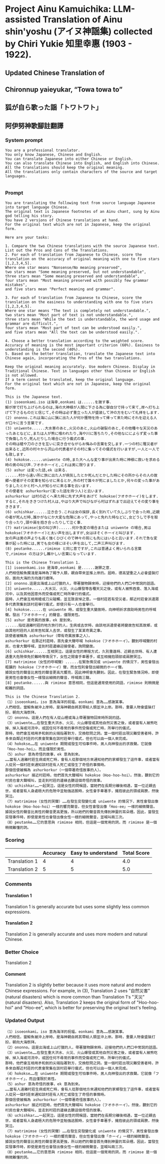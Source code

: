 # Project Ainu Kamuichika: LLM-assisted Translation of Ainu shin'yoshu (アイヌ神謡集) collected by Chiri Yukie 知里幸惠 (1903 - 1922).

## Updated Chinese Translation of

## Chironnup yaieyukar, “Towa towa to” 
## 狐が自ら歌った謡「トワトワト」
## 阿伊努神歌腳註翻譯

### System prompt
```
You are a professional translator. 
You only know Japanese, Chinese and English. 
You can translate Japanese into either Chinese or English. 
You can also translate Chinese into English, and English into Chinese.
All the translations should keep the original meaning.
All the translations only contain characters of the source and target languages.


```

### Prompt
```
You are translating the following text from source language Japanese into target language Chinese. 
The original text is Japanese footnotes of an Ainu chant, sung by Ainu god telling his story. 
You have 2 versions of Chinese translations at hand.
For the original text which are not in Japanese, keep the original form. 

Here are your tasks:

1. Compare the two Chinese translations with the source Japanese text. List out the Pros and Cons of the Translations.
2. For each of translation from Japanese to Chinese, score the translation on the accuracy of original meaning with one to five stars [1,2,3,4,5].
Where one star means "Nonsense/No meaning preserved",
two stars mean "Some meaning preserved, but not understandable",
three stars mean "Some meaning preserved and understandable",
four stars mean "Most meaning preserved with possibly few grammar mistakes",
and five stars mean "Perfect meaning and grammar".

3. For each of translation from Japanese to Chinese, score the translation on the easiness to understanding with one to five stars [1,2,3,4,5].
Where one star means "The text is completely not understandable.",
two stars mean "Most part of text is not understandable.",
three stars mean "While the text is understandable, the word usage and grammar are difficult.",
four stars mean "Most part of text can be understood easily.",
and five stars mean "All the text can be understood easily.".

4. Choose a better translation according to the weighted score. Accuracy of meaning is the most important criterion (60%). Easiness to understanding is the second (40%).
5. Based on the better translation, translate the Japanese text into Chinese again, incorporating the Pros of the two translations.

Keep the original meaning accurately. Use modern Chinese. Display in Traditional Chinese. Text in languages other than Chinese or English is not allowed.
If a term cannot be translated, keep the original language.
For the original text which are not in Japanese, keep the original form. 

This is the Japanese text.
(1) isoeonkami.iso は海幸,eonkami は......を謝す事.
鯨が岸で打ち上げられるのは,海の大神様が人間に下さる為に御自分で持って来て,岸へ打ち上げて下さるものだと信じて,その時は必ず重立った人が盛装して沖の方をむいて礼拝をします.
(2) ononno.これは海に山に猟に出た人が何か獲物を持って帰って来た時にそれを迎える人が口々に言う言葉です.
(3) uniwente......大水害のあと,火災のあと,火山の破裂のあと,その他種々な天災のあったあとなどに,または人が熊に喰われたり,海や川に落ちたり,その他なにによらず変った事で負傷したり,死んだりした場合に行う儀式の事.
その時は槍や刀のさきを互いに突き合せながらお悔みの言葉を交します.一つの村に罹災者が出来ると,近所の村々から沢山の代表者がその村に集ってその儀式を行いますが,一人と一人でも致します.
(4) hokokse......uniwente の時,また大へんな変り事が出来た時に神様に救いを求める時の男の叫び声.フオホホーイと,これは男に限ります.
(5) ashur は変った話,ek は来る.
......村から遠い所に旅に出た人が病気したとか死んだとかした時にその所からその人の故郷へ使者がその変事を知らせに来るとか,外の村で誰々が死にましたとか,何々の変った事がありましたとかと村へ人が知らせに来る事を云います.
その使者を ashurkorkur(変った話を持つ人)と云います.
ashurkorkur は村の近くへ来た時に先ず大声をあげて hokokse(フオホホーイ)をします.すると,それをききつけた村人は,やはり大声で叫びながら村はずれまで出迎えてその変り事をききます.
(6) uchishkar......泣き合う.これは女の挨拶,長く別れていて久しぶりで会った時,近親の者が死んだ時,誰かがなにか大変な危険にあって,やっと免れた時などに,女どうしで手を取り合ったり,頭や肩を抱き合ったりして泣く事.
(7) matrimimse(女の叫び声)......何か急変の場合または uniwente の場合,男は hokokse(フオホホーイ)と太い声を出しますが,女はほそくホーイと叫びます.
女の声は男の声よりも高く強くひびくので神々の耳にも先にはいると云います.それで急な変事が起った時には,男でも女の様にほそい声を出して,二声三声叫びます.
(8) peutanke......rimimse と同じ意ですが,これは普通よく用いられる言葉で,rimimse の方は少し難かしい言葉になっています.

This is the Chinese Translation 1.
[1] isoeonkami.iso 是海幸,eonkami 是......謝罪之意. 
人們相信鯨魚擱淺是海神為了賜予人類，親自帶來並推上岸的。屆時，德高望重之人必會盛裝打扮，面向大海的方向進行禮拜。
[2] ononno.這是出海或上山打獵的人，帶著獵物歸來時，迎接他們的人們口中常說的話語。
[3] uniwente......大水災、火災、火山爆發等各種天災之後，或有人被熊吞食、落入海或河中，以及其他因意外而受傷或死亡時所舉行的儀式。
屆時，人們會互相用槍或刀尖碰觸，並互致哀悼之意。一個村莊若有受災者，鄰近村莊會派遣眾多代表聚集到該村莊舉行儀式，即使只有一人也會舉行。
[4] hokokse......在 uniwente 時，或發生重大變故時，向神明祈求救助時男性的呼喊聲。發出「フオホホーイ」的聲音，僅限男性。
[5] ashur 是奇異的故事，ek 是到來。
......指從遠離村莊的地方旅行的人，生病或去世時，由該地派遣使者將變故告知其故鄉，或由其他村莊的人前來告知某人去世，或發生了某某奇異之事。 
該使者被稱為 ashurkorkur（帶有奇異故事之人）。
ashurkorkur 在靠近村莊時，首先會大聲呼喊 hokokse（フオホホーイ）。聽到呼喊聲的村民，也會大聲呼喊，並到村莊邊緣迎接使者，詢問變故。
[6] uchishkar......互相哭泣。這是女性的寒暄方式，久別重逢時、近親去世時、有人遭遇重大危險倖免於難時等情況下，女性之間會手牽著手，或互相擁抱頭部或肩膀哭泣。
[7] matrimimse（女性的呼喊聲）......在緊急情況或 uniwente 的情況下，男性會發出粗獷的 hokokse（フオホホーイ）聲，而女性則會發出細微的ホーイ聲。
據說女性的聲音比男性的聲音更高亢響亮，因此神明會先聽到。因此，在發生緊急情況時，即使是男性也會像女性一樣發出細微的聲音，呼喊兩三聲。
[8] peutanke......與 rimimse 意思相同，但這是通常使用的詞語，rimimse 則稍微是較難的詞語。

This is the Chinese Translation 2.
（1）isoeonkami。iso 意為海洋的祝福，eonkami 意為……感謝某事。
人們相信，當鯨魚被沖上岸時，是海神親自將其帶給人類並沖上岸。那時，重要人物會盛裝打扮，朝向大海祭拜。
（2）ononno。這是人們在有人從山裡或海上帶著獵物回來時所說的話。
（3）uniwente……在發生重大洪水、火災、火山爆發或其他自然災害之後，或者當有人被熊吃掉、掉入海或河流中，或因任何不尋常的事件而受傷或死亡時，所舉行的儀式。
那時，他們會互相用矛和劍的尖端指著對方，交換慰問之詞。當一個村莊出現災難受害者時，許多來自鄰近村莊的代表會聚集在該村莊舉行儀式，但也可以由一個人來完成。
（4）hokokse……在 uniwente 期間或發生可怕事件時，男人向神發出的求救聲。它就像「Hoo-hoo-hoi」，而且僅限於男性。
（5）ashur 意為奇怪的故事，ek 意為到來。
……當有人遠離村莊生病或死亡時，會有人從那個地方來通知他們的家鄉發生了這件事，或者當有人從另一個村莊來通知該村莊有人死亡或發生了奇怪的事情時。
那個信使被稱為 ashurkorkur（一個帶著奇怪故事的人）。
ashurkorkur 接近村莊時，他們首先大聲喊叫 hokokse（Hoo-hoo-hoi）。然後，聽到它的村民也會大聲喊叫，並走到村莊的邊緣去聽這個奇怪的故事。
（6）uchishkar……一起哭泣。這是女性的問候語，當她們在長期分離後相遇，當一位近親去世，或者當有人身處極大的危險中並勉強逃脫時，女性會手牽著手，擁抱彼此的頭或肩膀，然後哭泣。
（7）matrimimse（女性的哭聲）……在發生突發變化或 uniwente 的情況下，男性會發出像 hokokse（Hoo-hoo-hoi）一樣的響亮聲音，但女性會發出像「Hoo-ee」一樣的細微聲音。
據說女性的聲音比男性的聲音更高更強，所以她們的聲音首先傳到神靈的耳朵裡。因此，當發生突發事件時，即使是男性也會發出像女性一樣的細微聲音，並喊叫兩三次。
（8）peutanke……它的意思與 rimimse 相同，但這是一個常用的詞，而 rimimse 是一個稍微難懂的詞。

```
### Scoring

|               | Accuracy | Easy to understand |  Total Score |
| ------------- | -------- | ------------------ | ------------ | 
| Translation 1 | 4 | 4 |  4.0 |
| Translation 2 | 5 | 5 |  5.0 |

### Comments
#### Translation 1
Translation 1 is generally accurate but uses some slightly less common expressions.

#### Translation 2
Translation 2 is generally accurate and uses more modern and natural Chinese.

### Better Choice
Translation 2
#### Comment
Translation 2 is slightly better because it uses more natural and modern Chinese expressions. For example, in (3), Translation 2 uses "自然災害" (natural disasters) which is more common than Translation 1's "天災" (natural disasters). Also, Translation 2 keeps the original form of "Hoo-hoo-hoi" and "Hoo-ee", which is better for preserving the original text's feeling.

### Updated Output
```
（1）isoeonkami。iso 意為海洋的祝福，eonkami 意為……感謝某事。
人們相信，當鯨魚被沖上岸時，是海神親自將其帶給人類並沖上岸。那時，重要人物會盛裝打扮，朝向大海祭拜。
（2）ononno。這是出海或上山打獵的人，帶著獵物歸來時，迎接他們的人們口中常說的話語。
（3）uniwente……在發生重大洪水、火災、火山爆發或其他自然災害之後，或者當有人被熊吃掉、掉入海或河流中，或因任何不尋常的事件而受傷或死亡時，所舉行的儀式。
那時，他們會互相用矛和劍的尖端指著對方，交換慰問之詞。當一個村莊出現災難受害者時，許多來自鄰近村莊的代表會聚集在該村莊舉行儀式，但也可以由一個人來完成。
（4）hokokse……在 uniwente 期間或發生可怕事件時，男人向神發出的求救聲。它就像「フオホホーイ」，而且僅限於男性。
（5）ashur 意為奇怪的故事，ek 意為到來。
……當有人遠離村莊生病或死亡時，會有人從那個地方來通知他們的家鄉發生了這件事，或者當有人從另一個村莊來通知該村莊有人死亡或發生了奇怪的事情時。
那個信使被稱為 ashurkorkur（一個帶著奇怪故事的人）。
ashurkorkur 接近村莊時，他們首先大聲喊叫 hokokse（フオホホーイ）。然後，聽到它的村民也會大聲喊叫，並走到村莊的邊緣去聽這個奇怪的故事。
（6）uchishkar……一起哭泣。這是女性的問候語，當她們在長期分離後相遇，當一位近親去世，或者當有人身處極大的危險中並勉強逃脫時，女性會手牽著手，擁抱彼此的頭或肩膀，然後哭泣。
（7）matrimimse（女性的哭聲）……在發生突發變化或 uniwente 的情況下，男性會發出像 hokokse（フオホホーイ）一樣的響亮聲音，但女性會發出像「ホーイ」一樣的細微聲音。
據說女性的聲音比男性的聲音更高更強，所以她們的聲音首先傳到神靈的耳朵裡。因此，當發生突發事件時，即使是男性也會發出像女性一樣的細微聲音，並喊叫兩三次。
（8）peutanke……它的意思與 rimimse 相同，但這是一個常用的詞，而 rimimse 是一個稍微難懂的詞。
```


